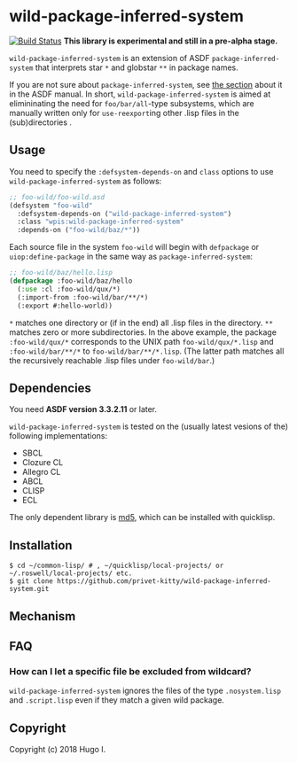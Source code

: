 # wild-package-inferred-system

[![Build Status](https://api.travis-ci.org/privet-kitty/wild-package-inferred-system.svg?branch=master)](https://travis-ci.org/privet-kitty/wild-package-inferred-system/) **This library is experimental and still in a pre-alpha stage.**

`wild-package-inferred-system` is an extension of ASDF `package-inferred-system` that interprets star `*` and globstar `**` in package names.

If you are not sure about `package-inferred-system`, see [the section](https://common-lisp.net/project/asdf/asdf/The-package_002dinferred_002dsystem-extension.html) about it in the ASDF manual. In short, `wild-package-inferred-system` is aimed at elimininating the need for `foo/bar/all`-type subsystems, which are manually written only for `use-reexport`ing other .lisp files in the (sub)directories .

## Usage
You need to specify the `:defsystem-depends-on` and `class` options to use `wild-package-inferred-system` as follows:

```lisp
;; foo-wild/foo-wild.asd
(defsystem "foo-wild"
  :defsystem-depends-on ("wild-package-inferred-system")
  :class "wpis:wild-package-inferred-system"
  :depends-on ("foo-wild/baz/*"))
```

Each source file in the system `foo-wild` will begin with `defpackage` or `uiop:define-package` in the same way as `package-inferred-system`:

```lisp
;; foo-wild/baz/hello.lisp
(defpackage :foo-wild/baz/hello
  (:use :cl :foo-wild/qux/*)
  (:import-from :foo-wild/bar/**/*)
  (:export #:hello-world))
```

`*` matches one directory or (if in the end) all .lisp files in the directory. `**` matches zero or more subdirectories. In the above example, the package `:foo-wild/qux/*` corresponds to the UNIX path `foo-wild/qux/*.lisp` and `:foo-wild/bar/**/*` to `foo-wild/bar/**/*.lisp`. (The latter path matches all the recursively reachable .lisp files under `foo-wild/bar`.) 
<!--
You _can_ use any other combinations of wildcards, e.g. `foo/*/bar` (matching foo/sbcl/bar.lisp, foo/ccl/bar.lisp, ...) or `foo/**/interface/*`. However, I recommend that you think about if you really need such a designation.
-->

## Dependencies
You need **ASDF version 3.3.2.11** or later.

`wild-package-inferred-system` is tested on the (usually latest vesions of the) following implementations:
- SBCL
- Clozure CL
- Allegro CL
- ABCL
- CLISP
- ECL

The only dependent library is [md5](https://github.com/pmai/md5), which can be installed with quicklisp.

## Installation
```
$ cd ~/common-lisp/ # , ~/quicklisp/local-projects/ or ~/.roswell/local-projects/ etc.
$ git clone https://github.com/privet-kitty/wild-package-inferred-system.git
```

## Mechanism

## FAQ
### How can I let a specific file be excluded from wildcard?
`wild-package-inferred-system` ignores the files of the type `.nosystem.lisp` and `.script.lisp` even if they match a given wild package.

## Copyright
Copyright (c) 2018 Hugo I.

